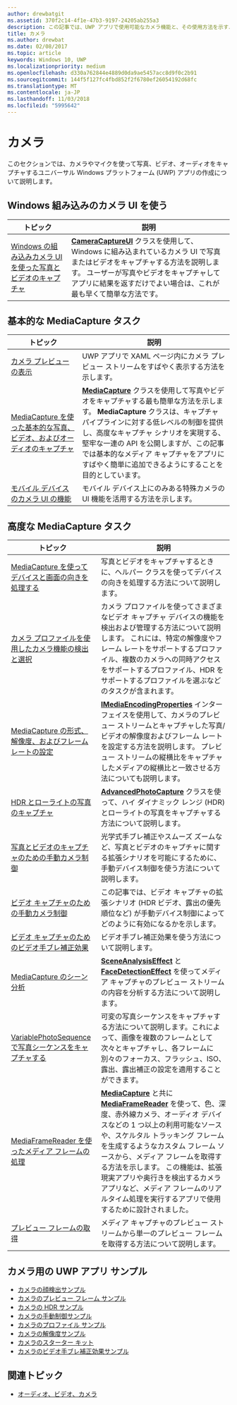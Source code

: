 ```yaml
---
author: drewbatgit
ms.assetid: 370f2c14-4f1e-47b3-9197-24205ab255a3
description: この記事では、UWP アプリで使用可能なカメラ機能と、その使用方法を示すハウツー記事へのリンクを示します。
title: カメラ
ms.author: drewbat
ms.date: 02/08/2017
ms.topic: article
keywords: Windows 10, UWP
ms.localizationpriority: medium
ms.openlocfilehash: d330a762844e4889d0da9ae5457acc8d9f0c2b91
ms.sourcegitcommit: 144f5f127fc4fbd852f2f6780ef26054192d68fc
ms.translationtype: MT
ms.contentlocale: ja-JP
ms.lasthandoff: 11/03/2018
ms.locfileid: "5995642"
---
```

# <a name="camera"></a>カメラ

このセクションでは、カメラやマイクを使って写真、ビデオ、オーディオをキャプチャするユニバーサル Windows プラットフォーム (UWP) アプリの作成について説明します。

## <a name="use-the-windows-built-in-camera-ui"></a>Windows 組み込みのカメラ UI を使う

| トピック | 説明 |
|---------------------------------------------------------------------------------------------------|------------------------------------------------------------------------------------------------------------------------------------------------------------------------------------------------------------------------------------------------------------------------------------------------|
| [Windows の組み込みカメラ UI を使った写真とビデオのキャプチャ](capture-photos-and-video-with-cameracaptureui.md) | [**CameraCaptureUI**](https://msdn.microsoft.com/library/windows/apps/Windows.Media.Capture.CameraCaptureUI) クラスを使用して、Windows に組み込まれているカメラ UI で写真またはビデオをキャプチャする方法を説明します。 ユーザーが写真やビデオをキャプチャしてアプリに結果を返すだけでよい場合は、これが最も早くて簡単な方法です。  |

## <a name="basic-mediacapture-tasks"></a>基本的な MediaCapture タスク

| トピック | 説明 |
|---------------------------------------------------------------------------------------------------|------------------------------------------------------------------------------------------------------------------------------------------------------------------------------------------------------------------------------------------------------------------------------------------------|
| [カメラ プレビューの表示](simple-camera-preview-access.md) | UWP アプリで XAML ページ内にカメラ プレビュー ストリームをすばやく表示する方法を示します。 |
| [MediaCapture を使った基本的な写真、ビデオ、およびオーディオのキャプチャ](basic-photo-video-and-audio-capture-with-MediaCapture.md) | [**MediaCapture**](https://msdn.microsoft.com/library/windows/apps/Windows.Media.Capture.MediaCapture) クラスを使用して写真やビデオをキャプチャする最も簡単な方法を示します。 **MediaCapture** クラスは、キャプチャ パイプラインに対する低レベルの制御を提供し、高度なキャプチャ シナリオを実現する、堅牢な一連の API を公開しますが、この記事では基本的なメディア キャプチャをアプリにすばやく簡単に追加できるようにすることを目的としています。 |
| [モバイル デバイスのカメラ UI の機能](camera-ui-features-for-mobile-devices.md) | モバイル デバイス上にのみある特殊カメラの UI 機能を活用する方法を示します。  |
                                                                                                               
## <a name="advanced-mediacapture-tasks"></a>高度な MediaCapture タスク   
                                                                                                               
| トピック                                                                                             | 説明                                                                                                                                                                                                                                                                                    |
|---------------------------------------------------------------------------------------------------|------------------------------------------------------------------------------------------------------------------------------------------------------------------------------------------------------------------------------------------------------------------------------------------------|
| [MediaCapture を使ってデバイスと画面の向きを処理する](handle-device-orientation-with-mediacapture.md) | 写真とビデオをキャプチャするときに、ヘルパー クラスを使ってデバイスの向きを処理する方法について説明します。 | 
| [カメラ プロファイルを使用したカメラ機能の検出と選択](camera-profiles.md) | カメラ プロファイルを使ってさまざまなビデオ キャプチャ デバイスの機能を検出および管理する方法について説明します。 これには、特定の解像度やフレーム レートをサポートするプロファイル、複数のカメラへの同時アクセスをサポートするプロファイル、HDR をサポートするプロファイルを選ぶなどのタスクが含まれます。 |
| [MediaCapture の形式、解像度、およびフレーム レートの設定](set-media-encoding-properties.md) | [**IMediaEncodingProperties**](https://msdn.microsoft.com/library/windows/apps/hh701011) インターフェイスを使用して、カメラのプレビュー ストリームとキャプチャした写真/ビデオの解像度およびフレーム レートを設定する方法を説明します。 プレビュー ストリームの縦横比をキャプチャしたメディアの縦横比と一致させる方法についても説明します。 |
| [HDR とローライトの写真のキャプチャ](high-dynamic-range-hdr-photo-capture.md) | [**AdvancedPhotoCapture**](https://msdn.microsoft.com/library/windows/apps/Windows.Media.Capture.AdvancedPhotoCapture) クラスを使って、ハイ ダイナミック レンジ (HDR) とローライトの写真をキャプチャする方法について説明します。 |
| [写真とビデオのキャプチャのための手動カメラ制御](capture-device-controls-for-photo-and-video-capture.md) | 光学式手ブレ補正やスムーズ ズームなど、写真とビデオのキャプチャに関する拡張シナリオを可能にするために、手動デバイス制御を使う方法について説明します。 |
| [ビデオ キャプチャのための手動カメラ制御](capture-device-controls-for-video-capture.md) | この記事では、ビデオ キャプチャの拡張シナリオ (HDR ビデオ、露出の優先順位など) が手動デバイス制御によってどのように有効になるかを示します。  |
| [ビデオ キャプチャのためのビデオ手ブレ補正効果](effects-for-video-capture.md) | ビデオ手ブレ補正効果を使う方法について説明します。  |
| [MediaCapture のシーン分析](scene-analysis-for-media-capture.md) | [**SceneAnalysisEffect**](https://msdn.microsoft.com/library/windows/apps/Windows.Media.Core.SceneAnalysisEffect) と [**FaceDetectionEffect**](https://msdn.microsoft.com/library/windows/apps/Windows.Media.Core.FaceDetectionEffect) を使ってメディア キャプチャのプレビュー ストリームの内容を分析する方法について説明します。  |
| [VariablePhotoSequence で写真シーケンスをキャプチャする](variable-photo-sequence.md) | 可変の写真シーケンスをキャプチャする方法について説明します。これによって、画像を複数のフレームとして次々とキャプチャし、各フレームに別々のフォーカス、フラッシュ、ISO、露出、露出補正の設定を適用することができます。  |
| [MediaFrameReader を使ったメディア フレームの処理](process-media-frames-with-mediaframereader.md) | [**MediaCapture**](https://msdn.microsoft.com/library/windows/apps/Windows.Media.Capture.MediaCapture) と共に [**MediaFrameReader**](https://msdn.microsoft.com/library/windows/apps/Windows.Media.Capture.Frames.MediaFrameReader) を使って、色、深度、赤外線カメラ、オーディオ デバイスなどの 1 つ以上の利用可能なソースや、スケルタル トラッキング フレームを生成するようなカスタム フレーム ソースから、メディア フレームを取得する方法を示します。 この機能は、拡張現実アプリや奥行きを検出するカメラ アプリなど、メディア フレームのリアルタイム処理を実行するアプリで使用するために設計されました。  |
| [プレビュー フレームの取得](get-a-preview-frame.md) | メディア キャプチャのプレビュー ストリームから単一のプレビュー フレームを取得する方法について説明します。  |                                                                                                   


## <a name="uwp-app-samples-for-camera"></a>カメラ用の UWP アプリ サンプル

* [カメラの顔検出サンプル](http://go.microsoft.com/fwlink/p/?LinkID=619486&clcid=0x409)
* [カメラのプレビュー フレーム サンプル](http://go.microsoft.com/fwlink/p/?LinkID=620516&clcid=0x409)
* [カメラの HDR サンプル](http://go.microsoft.com/fwlink/p/?LinkID=620517&clcid=0x409)
* [カメラの手動制御サンプル](http://go.microsoft.com/fwlink/p/?LinkID=627611&clcid=0x409)
* [カメラのプロファイル サンプル](http://go.microsoft.com/fwlink/p/?LinkID=620518&clcid=0x409)
* [カメラの解像度サンプル](http://go.microsoft.com/fwlink/p/?LinkID=624252&clcid=0x409)
* [カメラのスターター キット](http://go.microsoft.com/fwlink/p/?LinkID=619479&clcid=0x409)
* [カメラのビデオ手ブレ補正効果サンプル](http://go.microsoft.com/fwlink/p/?LinkID=620519&clcid=0x409)

## <a name="related-topics"></a>関連トピック

* [オーディオ、ビデオ、カメラ](index.md)
 

 




